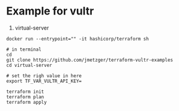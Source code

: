 # Example for vultr 

 1. virtual-server 

```
docker run --entrypoint="" -it hashicorp/terraform sh
```

```
# in terminal
cd
git clone https://github.com/jmetzger/terraform-vultr-examples
cd virtual-server
```

```
# set the righ value in here
export TF_VAR_VULTR_API_KEY=
```

```
terraform init
terraform plan
terraform apply
``` 
